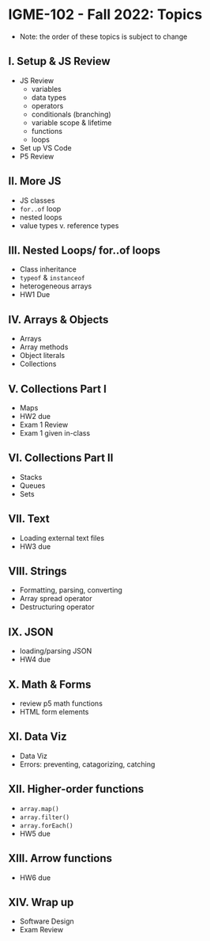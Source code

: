 # IGME-102 - Fall 2022: Topics

- Note: the order of these topics is subject to change

## I. Setup & JS Review
- JS Review
  - variables
  - data types
  - operators
  - conditionals (branching)
  - variable scope & lifetime
  - functions
  - loops
- Set up VS Code
- P5 Review

## II. More JS
- JS classes
- `for..of` loop
- nested loops
- value types v. reference types

## III. Nested Loops/ for..of loops
- Class inheritance
- `typeof` & `instanceof`
- heterogeneous arrays
- HW1 Due

## IV. Arrays & Objects
- Arrays
- Array methods
- Object literals
- Collections 

## V. Collections Part I
- Maps
- HW2 due
- Exam 1 Review
- Exam 1 given in-class

## VI. Collections Part II
- Stacks
- Queues
- Sets

## VII. Text
- Loading external text files
- HW3 due

## VIII. Strings
- Formatting, parsing, converting
- Array spread operator
- Destructuring operator

## IX. JSON
- loading/parsing JSON
- HW4 due

## X. Math & Forms
- review p5 math functions
- HTML form elements

## XI. Data Viz
- Data Viz
- Errors: preventing, catagorizing, catching

## XII. Higher-order functions
- `array.map()`
- `array.filter()`
- `array.forEach()`
- HW5 due

## XIII. Arrow functions
- HW6 due

## XIV. Wrap up
- Software Design
- Exam Review
